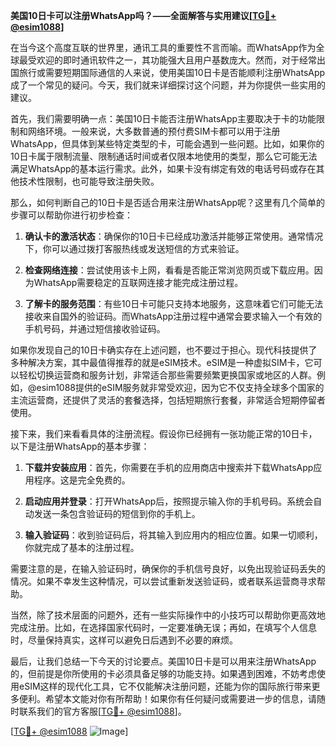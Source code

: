 **美国10日卡可以注册WhatsApp吗？——全面解答与实用建议[[TG💪+ @esim1088](https://t.me/s/esim1088)]**

在当今这个高度互联的世界里，通讯工具的重要性不言而喻。而WhatsApp作为全球最受欢迎的即时通讯软件之一，其功能强大且用户基数庞大。然而，对于经常出国旅行或需要短期国际通信的人来说，使用美国10日卡是否能顺利注册WhatsApp成了一个常见的疑问。今天，我们就来详细探讨这个问题，并为你提供一些实用的建议。

首先，我们需要明确一点：美国10日卡能否注册WhatsApp主要取决于卡的功能限制和网络环境。一般来说，大多数普通的预付费SIM卡都可以用于注册WhatsApp，但具体到某些特定类型的卡，可能会遇到一些问题。比如，如果你的10日卡属于限制流量、限制通话时间或者仅限本地使用的类型，那么它可能无法满足WhatsApp的基本运行需求。此外，如果卡没有绑定有效的电话号码或存在其他技术性限制，也可能导致注册失败。

那么，如何判断自己的10日卡是否适合用来注册WhatsApp呢？这里有几个简单的步骤可以帮助你进行初步检查：

1. **确认卡的激活状态**：确保你的10日卡已经成功激活并能够正常使用。通常情况下，你可以通过拨打客服热线或发送短信的方式来验证。
   
2. **检查网络连接**：尝试使用该卡上网，看看是否能正常浏览网页或下载应用。因为WhatsApp需要稳定的互联网连接才能完成注册过程。

3. **了解卡的服务范围**：有些10日卡可能只支持本地服务，这意味着它们可能无法接收来自国外的验证码。而WhatsApp注册过程中通常会要求输入一个有效的手机号码，并通过短信接收验证码。

如果你发现自己的10日卡确实存在上述问题，也不要过于担心。现代科技提供了多种解决方案，其中最值得推荐的就是eSIM技术。eSIM是一种虚拟SIM卡，它可以轻松切换运营商和服务计划，非常适合那些需要频繁更换国家或地区的人群。例如，@esim1088提供的eSIM服务就非常受欢迎，因为它不仅支持全球多个国家的主流运营商，还提供了灵活的套餐选择，包括短期旅行套餐，非常适合短期停留者使用。

接下来，我们来看看具体的注册流程。假设你已经拥有一张功能正常的10日卡，以下是注册WhatsApp的基本步骤：

1. **下载并安装应用**：首先，你需要在手机的应用商店中搜索并下载WhatsApp应用程序。这是完全免费的。

2. **启动应用并登录**：打开WhatsApp后，按照提示输入你的手机号码。系统会自动发送一条包含验证码的短信到你的手机上。

3. **输入验证码**：收到验证码后，将其输入到应用内的相应位置。如果一切顺利，你就完成了基本的注册过程。

需要注意的是，在输入验证码时，确保你的手机信号良好，以免出现验证码丢失的情况。如果不幸发生这种情况，可以尝试重新发送验证码，或者联系运营商寻求帮助。

当然，除了技术层面的问题外，还有一些实际操作中的小技巧可以帮助你更高效地完成注册。比如，在选择国家代码时，一定要准确无误；再如，在填写个人信息时，尽量保持真实，这样可以避免日后遇到不必要的麻烦。

最后，让我们总结一下今天的讨论要点。美国10日卡是可以用来注册WhatsApp的，但前提是你所使用的卡必须具备足够的功能支持。如果遇到困难，不妨考虑使用eSIM这样的现代化工具，它不仅能解决注册问题，还能为你的国际旅行带来更多便利。希望本文能对你有所帮助！如果你有任何疑问或需要进一步的信息，请随时联系我们的官方客服[[TG💪+ @esim1088](https://t.me/s/esim1088)]。

[[TG💪+ @esim1088](https://t.me/s/esim1088) ![Image](https://i.postimg.cc/4NQfJmqS/Snipaste-2025-05-13-00-14-12.png)]